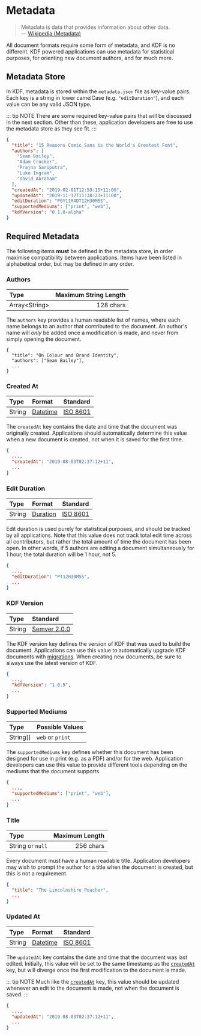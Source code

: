# Metadata

> Metadata is data that provides information about other data.  
> — [Wikipedia (Metadata)][1]

All document formats require some form of metadata, and KDF is no different.
KDF powered applications can use metadata for statistical purposes, for
orienting new document authors, and for much more.


## Metadata Store

In KDF, metadata is stored within the `metadata.json` file as key-value pairs.
Each key is a string in lower camelCase (e.g. `"editDuration"`), and each value
can be any valid JSON type.

::: tip NOTE
There are some required key-value pairs that will be discussed in the next
section. Other than these, application developers are free to use the metadata
store as they see fit.
:::

```json
{
  "title": "15 Reasons Comic Sans is the World's Greatest Font",
  "authors": [
    "Sean Bailey",
    "Adam Crocker",
    "Prajna Sariputra",
    "Luke Ingram",
    "David Abraham"
  ],
  "createdAt": "2019-02-01T12:59:15+11:00",
  "updatedAt": "2019-11-17T11:38:23+11:00",
  "editDuration": "P0Y11M4DT12H30M5S",
  "supportedMediums": ["print", "web"],
  "kdfVersion": "0.1.0-alpha"
}
```


## Required Metadata

The following items **must** be defined in the metadata store, in order maximise
compatibility between applications. Items have been listed in alphabetical
order, but may be defined in any order.


### Authors

| Type                | Maximum String Length |
| :------------------ | --------------------: |
| Array&lt;String&gt; |             128 chars |

The `authors` key provides a human readable list of names, where each name
belongs to an author that contributed to the document. An author's name will
*only* be added once a modification is made, and never from simply opening the
document.

```json{3}
{
  "title": "On Colour and Brand Identity",
  "authors": ["Sean Bailey"],
  ...
}
```


### Created At

| Type   | Format        | Standard      |
| :----- | :------------ | :------------ |
| String | [Datetime][3] | [ISO 8601][2] |

The `createdAt` key contains the date and time that the document was originally
created. Applications should automatically determine this value when a new
document is created, not when it is saved for the first time.

```json
{
  ...,
  "createdAt": "2019-08-03T02:37:12+11",
  ...
}
```


### Edit Duration

| Type   | Format        | Standard      |
| :----- | :------------ | :------------ |
| String | [Duration][4] | [ISO 8601][2] |

Edit duration is used purely for statistical purposes, and should be tracked by
all applications. Note that this value does not track total edit time across all
contributors, but rather the total amount of time the document has been open. In
other words, if 5 authors are editing a document simultaneously for 1 hour,
the total duration will be 1 hour, not 5.

```json
{
  ...,
  "editDuration": "PT12H30M5S",
  ...
}
```


### KDF Version

| Type   | Standard    |
| :----- | :---------- |
| String | [Semver 2.0.0][5] |

The KDF version key defines the version of KDF that was used to build the
document. Applications can use this value to automatically upgrade KDF documents
with [migrations](/migrations). When creating new documents, be sure to always
use the latest version of KDF.

```json
{
  ...,
  "kdfVersion": "1.0.5",
  ...
}
```


### Supported Mediums

| Type     | Possible Values  |
| :------- | :--------------- |
| String[] | `web` or `print` |

The `supportedMediums` key defines whether this document has been designed for
use in print (e.g. as a PDF) and/or for the web. Application developers can use
this value to provide different tools depending on the mediums that the document
supports.

```json
{
  ...,
  "supportedMediums": ["print", "web"],
  ...
}
```


### Title

| Type             | Maximum Length |
| :--------------- | -------------: |
| String or `null` |      256 chars |

Every document must have a human readable title. Application developers may wish
to prompt the author for a title when the document is created, but this is not a
requirement.

```json
{
  "title": "The Lincolnshire Poacher",
  ...
}
```


### Updated At

| Type   | Format        | Standard      |
| :----- | :------------ | :------------ |
| String | [Datetime][3] | [ISO 8601][2] |

The `updatedAt` key contains the date and time that the document was last edited.
Initially, this value will be set to the same timestamp as the [`createdAt`][6]
key, but will diverge once the first modification to the document is made.

::: tip NOTE
Much like the [`createdAt`][6] key, this value should be updated whenever an
edit to the document is made, not when the document is saved.
:::

```json
{
  ...,
  "updatedAt": "2019-08-03T02:37:12+11",
  ...
}
```



[1]: https://en.m.wikipedia.org/wiki/Metadata
[2]: https://www.iso.org/iso-8601-date-and-time-format.html
[3]: https://en.wikipedia.org/wiki/ISO_8601#Combined_date_and_time_representations
[4]: https://en.wikipedia.org/wiki/ISO_8601#Durations
[5]: https://semver.org/
[6]: #created-at
